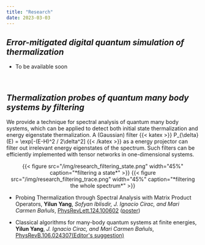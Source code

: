 ```yaml
---
title: "Research"
date: 2023-03-03
---
```


## ***Error-mitigated digital quantum simulation of thermalization***



- To be available soon

<br />

## ***Thermalization probes of quantum many body systems by filtering***

We provide a technique for spectral analysis of quantum many body systems, which can be applied to detect both initial state thermalization and energy eigenstate thermalization. A (Gaussian) filter {{< katex >}} P_{\delta} (E) = \exp[-(E-H)^2 / 2\delta^2] {{< /katex >}}  as a energy projector can filter out irrelevant energy eigenstates of the spectrum. Such filters can be efficiently implemented with tensor networks in one-dimensional systems.

<center>{{< figure src="/img/research_filtering_state.png" width="45%" caption="*filtering a state*" >}} {{< figure src="/img/research_filtering_trace.png" width="45%" caption="*filtering the whole spectrum*" >}}</center>




- Probing Thermalization through Spectral Analysis with Matrix Product Operators, **Yilun Yang**, *Sofyan Iblisdir, J. Ignacio Cirac, and Mari Carmen Bañuls*, [PhysRevLett.124.100602](https://journals.aps.org/prl/abstract/10.1103/PhysRevLett.124.100602) ([poster](/files/posters/slides_VaQuM_Yilun_Yang.pdf))

- Classical algorithms for many-body quantum systems at finite energies, **Yilun Yang**, *J. Ignacio Cirac, and Mari Carmen Bañuls*, [PhysRevB.106.024307(Editor's suggestion)](https://journals.aps.org/prb/abstract/10.1103/PhysRevB.106.024307)

